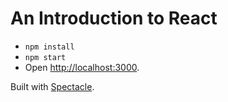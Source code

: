 # An Introduction to React

* `npm install`
* `npm start`
* Open [http://localhost:3000](http://localhost:3000).

Built with [Spectacle](https://github.com/FormidableLabs/spectacle-boilerplate).
